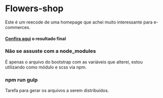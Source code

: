 # Flowers-shop
Este é um reecode de uma homepage que achei muito interessante para e-commerces.

#### <a href="https://luciano-lesti.github.io/flowers-shop/dist/" target="_blank">Confira aqui</a> o resultado final

### Não se assuste com a **node_modules**
É apenas o arquivo do bootstrap com as variáveis que alterei, estou utilizando como módulo e scss via npm.

### npm run gulp
Tarefa para gerar os arquivos a serem distribuídos.